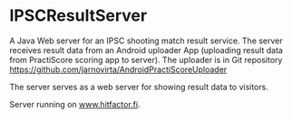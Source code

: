 # IPSCResultServer

A Java Web server for an IPSC shooting match result service. The server receives result data from an Android uploader App (uploading result data from PractiScore scoring app to server). The uploader is in Git repository https://github.com/jarnovirta/AndroidPractiScoreUploader

The server serves as a web server for showing result data to visitors.

Server running on www.hitfactor.fi. 
